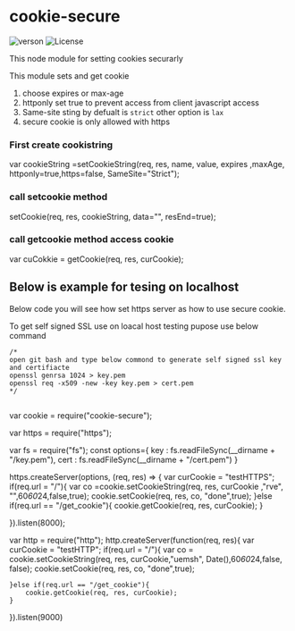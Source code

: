 # cookie-secure
![verson](https://img.shields.io/badge/version-1.0.4-green.svg)
![License](https://img.shields.io/badge/License-MIT-yellowgreen.svg)


This node module for setting cookies securarly

This module sets and get cookie 
1. choose expires or max-age
2. httponly set true to prevent access from client javascript access
3. Same-site sting by defualt is `strict` other option is `lax`
4. secure cookie is only allowed with https

 
### First create cookistring 
var cookieString =setCookieString(req, res, name, value, expires ,maxAge, httponly=true,https=false, SameSite="Strict");

### call setcookie method
setCookie(req, res, cookieString, data="",  resEnd=true);

### call getcookie method access cookie 
var cuCokkie = getCookie(req, res, curCookie);



## Below is example for tesing on localhost

Below code you will see how set https server as how to use secure cookie. 

To get self signed SSL use on loacal host testing pupose use below command
```
/*
open git bash and type below commond to generate self signed ssl key and certifiacte
openssl genrsa 1024 > key.pem
openssl req -x509 -new -key key.pem > cert.pem
*/


```
var cookie = require("cookie-secure");

var https = require("https");

var fs = require("fs");
const options={
    key : fs.readFileSync(__dirname + "/key.pem"),
    cert : fs.readFileSync(__dirname + "/cert.pem")
}

https.createServer(options, (req, res) => {
    var curCookie = "testHTTPS";
    if(req.url = "/"){
        var co =cookie.setCookieString(req, res, curCookie ,"rve", "",60*60*24,false,true);
        cookie.setCookie(req, res, co, "done",true);
    }else if(req.url == "/get_cookie"){
        cookie.getCookie(req, res, curCookie);
    }

  }).listen(8000);


var http = require("http");
http.createServer(function(req, res){
    var curCookie = "testHTTP";
    if(req.url = "/"){
        var co = cookie.setCookieString(req, res,  curCookie,"uemsh", Date(),60*60*24,false, false);
        cookie.setCookie(req, res, co, "done",true);
       
    }else if(req.url == "/get_cookie"){
        cookie.getCookie(req, res, curCookie);
    }
}).listen(9000)
```
